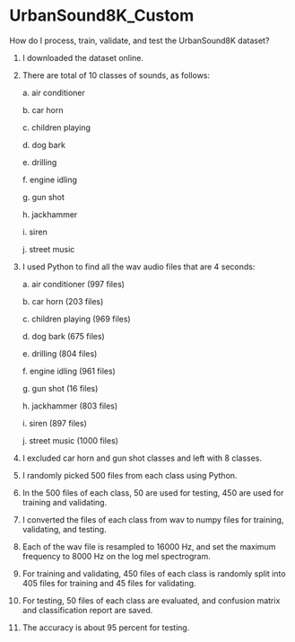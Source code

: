 # UrbanSound8K_Custom

How do I process, train, validate, and test the UrbanSound8K dataset?

1. I downloaded the dataset online.

2. There are total of 10 classes of sounds, as follows:
   
   a. air conditioner
   
   b. car horn
   
   c. children playing
   
   d. dog bark
   
   e. drilling
   
   f. engine idling
   
   g. gun shot
   
   h. jackhammer
   
   i. siren
   
   j. street music

4. I used Python to find all the wav audio files that are 4 seconds:

   a. air conditioner (997 files)
   
   b. car horn (203 files)
   
   c. children playing (969 files)
   
   d. dog bark (675 files)
   
   e. drilling (804 files)
   
   f. engine idling (961 files)
   
   g. gun shot (16 files)
   
   h. jackhammer (803 files)
   
   i. siren (897 files)
   
   j. street music (1000 files)

5. I excluded car horn and gun shot classes and left with 8 classes.
  
6. I randomly picked 500 files from each class using Python.

7. In the 500 files of each class, 50 are used for testing, 450 are used for training and validating.

8. I converted the files of each class from wav to numpy files for training, validating, and testing.

9. Each of the wav file is resampled to 16000 Hz, and set the maximum frequency to 8000 Hz on the log mel spectrogram.

10. For training and validating, 450 files of each class is randomly split into 405 files for training and 45 files for validating.

11. For testing, 50 files of each class are evaluated, and confusion matrix and classification report are saved.

12. The accuracy is about 95 percent for testing.
